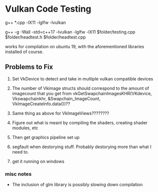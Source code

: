 # Vulkan Code Testing

g++ *.cpp -lX11 -lglfw -lvulkan

g++ -g -Wall -std=c++17 -lvulkan -lglfw -lX11 $folder/testing.cpp $folder/headtest.h $folder/headtest.cpp

works for compilation on ubuntu 19, with the aforementioned libraries installed of course. 

## Problems to Fix
1. Set VkDevice to detect and take in multiple vulkan compatible devices
1. The number of Vkimage structs should correspond to the amount of imagecount that you get from vkGetSwapchainImagesKHR(VKdevice, Vkswapchainkhr, &Swapchain_ImageCount, VkImageCreateInfo.data())??
1. Same thing as above for VkImageViews????????
1. Figure out what is meant by compiling the shaders, creating shader modules, etc
1. Then get graphics pipeline set up
1. segfault when destorying stuff. Probably destorying more than what I need to.

1. get it running on windows

### misc notes
- The inclusion of glm library is possibly slowing down compilation
